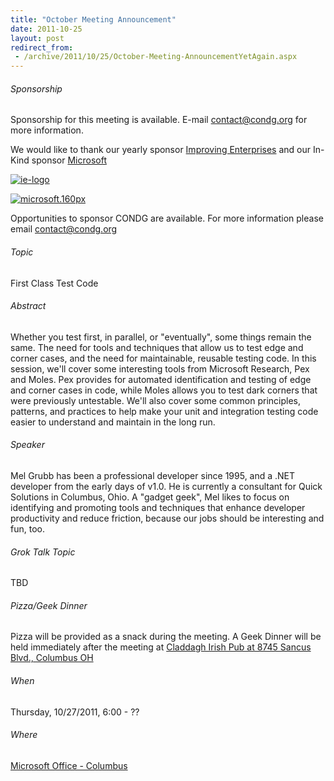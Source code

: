 ```yaml
---
title: "October Meeting Announcement"
date: 2011-10-25
layout: post
redirect_from:
 - /archive/2011/10/25/October-Meeting-AnnouncementYetAgain.aspx
---
```


###### Sponsorship


Sponsorship for this meeting is available. E-mail [contact@condg.org](mailto:contact@condg.org) for more information.



We would like to thank our yearly sponsor [Improving Enterprises](http://www.improvingenterprises.com/) and our In-Kind sponsor [Microsoft](http://msdn.microsoft.com/en-us/default.aspx)



[![ie-logo](http://condg.org/images/condg_org/Windows-Live-Writer/February-Meeting-Announcement_BD2C/ie-logo_thumb.jpg "ie-logo")](http://condg.org/images/condg_org/Windows-Live-Writer/February-Meeting-Announcement_BD2C/ie-logo_2.jpg)



[![microsoft.160px](http://condg.org/images/condg_org/WindowsLiveWriter/JuneMeetingAnnouncement_C169/microsoft.160px_thumb_1.png "microsoft.160px")](http://condg.org/images/condg_org/WindowsLiveWriter/JuneMeetingAnnouncement_C169/microsoft.160px_4.png)



Opportunities to sponsor CONDG are available. For more information please email [contact@condg.org](mailto:contact@condg.org)


###### Topic


First Class Test Code


###### Abstract


Whether you test first, in parallel, or "eventually", some things remain the same. The need for tools and techniques that allow us to test edge and corner cases, and the need for maintainable, reusable testing code. In this session, we'll cover some interesting tools from Microsoft Research, Pex and Moles. Pex provides for automated identification and testing of edge and corner cases in code, while Moles allows you to test dark corners that were previously untestable. We'll also cover some common principles, patterns, and practices to help make your unit and integration testing code easier to understand and maintain in the long run.


###### Speaker


Mel Grubb has been a professional developer since 1995, and a .NET developer from the early days of v1.0. He is currently a consultant for Quick Solutions in Columbus, Ohio. A "gadget geek", Mel likes to focus on identifying and promoting tools and techniques that enhance developer productivity and reduce friction, because our jobs should be interesting and fun, too.


###### Grok Talk Topic


TBD


###### Pizza/Geek Dinner


Pizza will be provided as a snack during the meeting. A Geek Dinner will be held immediately after the meeting at [Claddagh Irish Pub at 8745 Sancus Blvd., Columbus OH](http://www.bing.com/local/details.aspx?lid=YN671x11725012&amp;qt=yp&amp;what=claddagh&amp;where=Columbus,+Ohio&amp;s_cid=ansPhBkYp02&amp;mkt=en-us&amp;q=claddagh&amp;FORM=LARE)


###### When

###### 


Thursday, 10/27/2011, 6:00 - ??


###### Where
 [Microsoft Office - Columbus](http://maps.google.com/maps?f=q&amp;hl=en&amp;q=8800+Lyra+Dr.+Columbus,+OH+43240&amp;om=1)